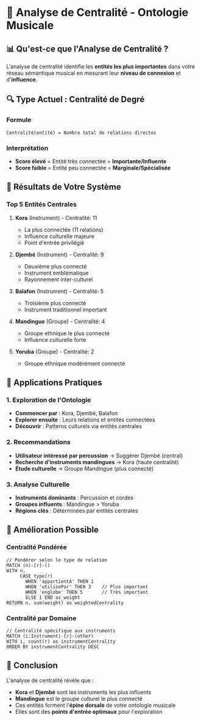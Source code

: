 # 🎯 Analyse de Centralité - Ontologie Musicale

## 📊 Qu'est-ce que l'Analyse de Centralité ?

L'analyse de centralité identifie les **entités les plus importantes** dans votre réseau sémantique musical en mesurant leur **niveau de connexion** et d'**influence**.

## 🔍 Type Actuel : Centralité de Degré

### Formule
```
Centralité(entité) = Nombre total de relations directes
```

### Interprétation
- **Score élevé** = Entité très connectée = **Importante/Influente**
- **Score faible** = Entité peu connectée = **Marginale/Spécialisée**

## 🎵 Résultats de Votre Système

### Top 5 Entités Centrales
1. **Kora** (Instrument) - Centralité: 11
   - La plus connectée (11 relations)
   - Influence culturelle majeure
   - Point d'entrée privilégié

2. **Djembé** (Instrument) - Centralité: 9
   - Deuxième plus connecté
   - Instrument emblématique
   - Rayonnement inter-culturel

3. **Balafon** (Instrument) - Centralité: 5
   - Troisième plus connecté
   - Instrument traditionnel important

4. **Mandingue** (Groupe) - Centralité: 4
   - Groupe ethnique le plus connecté
   - Influence culturelle forte

5. **Yoruba** (Groupe) - Centralité: 2
   - Groupe ethnique modérément connecté

## 🎯 Applications Pratiques

### 1. Exploration de l'Ontologie
- **Commencer par** : Kora, Djembé, Balafon
- **Explorer ensuite** : Leurs relations et entités connectées
- **Découvrir** : Patterns culturels via entités centrales

### 2. Recommandations
- **Utilisateur intéressé par percussion** → Suggérer Djembé (central)
- **Recherche d'instruments mandingues** → Kora (haute centralité)
- **Étude culturelle** → Groupe Mandingue (plus connecté)

### 3. Analyse Culturelle
- **Instruments dominants** : Percussion et cordes
- **Groupes influents** : Mandingue > Yoruba
- **Régions clés** : Déterminées par entités centrales

## 🔧 Amélioration Possible

### Centralité Pondérée
```cypher
// Pondérer selon le type de relation
MATCH (n)-[r]-()
WITH n, 
     CASE type(r)
       WHEN 'appartientA' THEN 1
       WHEN 'utilisePar' THEN 3    // Plus important
       WHEN 'englobe' THEN 5       // Très important
       ELSE 1 END as weight
RETURN n, sum(weight) as weightedCentrality
```

### Centralité par Domaine
```cypher
// Centralité spécifique aux instruments
MATCH (i:Instrument)-[r]-(other)
WITH i, count(r) as instrumentCentrality
ORDER BY instrumentCentrality DESC
```

## 🎵 Conclusion

L'analyse de centralité révèle que :
- **Kora** et **Djembé** sont les instruments les plus influents
- **Mandingue** est le groupe culturel le plus connecté
- Ces entités forment l'**épine dorsale** de votre ontologie musicale
- Elles sont des **points d'entrée optimaux** pour l'exploration